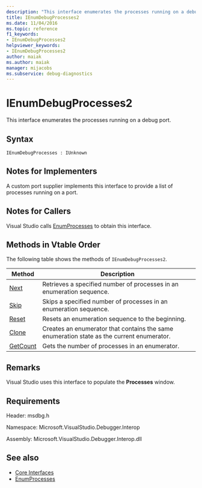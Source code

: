 ```yaml
---
description: "This interface enumerates the processes running on a debug port."
title: IEnumDebugProcesses2
ms.date: 11/04/2016
ms.topic: reference
f1_keywords:
- IEnumDebugProcesses2
helpviewer_keywords:
- IEnumDebugProcesses2
author: maiak
ms.author: maiak
manager: mijacobs
ms.subservice: debug-diagnostics
---
```

# IEnumDebugProcesses2

This interface enumerates the processes running on a debug port.

## Syntax

```
IEnumDebugProcesses : IUnknown
```

## Notes for Implementers
 A custom port supplier implements this interface to provide a list of processes running on a port.

## Notes for Callers
 Visual Studio calls [EnumProcesses](../../../extensibility/debugger/reference/idebugport2-enumprocesses.md) to obtain this interface.

## Methods in Vtable Order
 The following table shows the methods of `IEnumDebugProcesses2`.

|Method|Description|
|------------|-----------------|
|[Next](../../../extensibility/debugger/reference/ienumdebugprocesses2-next.md)|Retrieves a specified number of processes in an enumeration sequence.|
|[Skip](../../../extensibility/debugger/reference/ienumdebugprocesses2-skip.md)|Skips a specified number of processes in an enumeration sequence.|
|[Reset](../../../extensibility/debugger/reference/ienumdebugprocesses2-reset.md)|Resets an enumeration sequence to the beginning.|
|[Clone](../../../extensibility/debugger/reference/ienumdebugprocesses2-clone.md)|Creates an enumerator that contains the same enumeration state as the current enumerator.|
|[GetCount](../../../extensibility/debugger/reference/ienumdebugprocesses2-getcount.md)|Gets the number of processes in an enumerator.|

## Remarks
 Visual Studio uses this interface to populate the **Processes** window.

## Requirements
 Header: msdbg.h

 Namespace: Microsoft.VisualStudio.Debugger.Interop

 Assembly: Microsoft.VisualStudio.Debugger.Interop.dll

## See also
- [Core Interfaces](../../../extensibility/debugger/reference/core-interfaces.md)
- [EnumProcesses](../../../extensibility/debugger/reference/idebugport2-enumprocesses.md)
